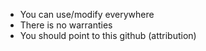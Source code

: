 - You can use/modify everywhere
- There is no warranties
- You should point to this github (attribution)
